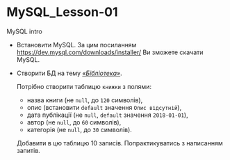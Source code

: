 # MySQL_Lesson-01
MySQL intro

* Встановити MySQL. За цим посиланням https://dev.mysql.com/downloads/installer/ Ви зможете скачати MySQL.
* Створити БД на тему [*«Бібліотека»*](https://github.com/AlexeyDolgov/MySQL_Lesson-01/blob/master/MySQL_Lesson-01/task1/task1.sql).
  
  Потрібно створити таблицю `книжки` з полями:
  - назва книги (не `null`, до `120` символів),
  - опис (встановити `default` значення `Опис відсутній`),
  - дата публікації (не `null`, `default` значення `2018-01-01`),
  - автор (не `null`, до `60` символів),
  - категорія (не `null`, до `30` символів).

  Добавити в цю таблицю 10 записів. Попрактикуватись з написанням запитів.
